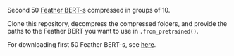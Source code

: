 Second 50 [Feather BERT-s](https://arxiv.org/abs/1911.02969) compressed in groups of 10. 

Clone this repository, decompress the compressed folders, and provide the paths to the Feather BERT you want to use in ``.from_pretrained()``.

For downloading first 50 Feather BERT-s, see [here](https://huggingface.co/Jeevesh8/feather_berts/).